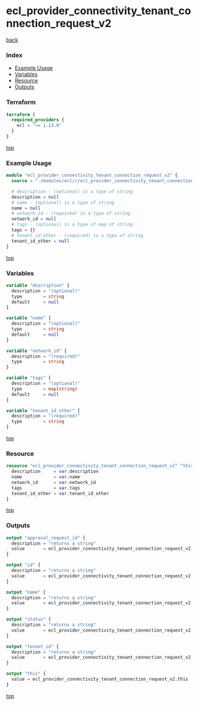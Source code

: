 # ecl_provider_connectivity_tenant_connection_request_v2

[back](../ecl.md)

### Index

- [Example Usage](#example-usage)
- [Variables](#variables)
- [Resource](#resource)
- [Outputs](#outputs)

### Terraform

```terraform
terraform {
  required_providers {
    ecl = ">= 1.13.0"
  }
}
```

[top](#index)

### Example Usage

```terraform
module "ecl_provider_connectivity_tenant_connection_request_v2" {
  source = "./modules/ecl/r/ecl_provider_connectivity_tenant_connection_request_v2"

  # description - (optional) is a type of string
  description = null
  # name - (optional) is a type of string
  name = null
  # network_id - (required) is a type of string
  network_id = null
  # tags - (optional) is a type of map of string
  tags = {}
  # tenant_id_other - (required) is a type of string
  tenant_id_other = null
}
```

[top](#index)

### Variables

```terraform
variable "description" {
  description = "(optional)"
  type        = string
  default     = null
}

variable "name" {
  description = "(optional)"
  type        = string
  default     = null
}

variable "network_id" {
  description = "(required)"
  type        = string
}

variable "tags" {
  description = "(optional)"
  type        = map(string)
  default     = null
}

variable "tenant_id_other" {
  description = "(required)"
  type        = string
}
```

[top](#index)

### Resource

```terraform
resource "ecl_provider_connectivity_tenant_connection_request_v2" "this" {
  description     = var.description
  name            = var.name
  network_id      = var.network_id
  tags            = var.tags
  tenant_id_other = var.tenant_id_other
}
```

[top](#index)

### Outputs

```terraform
output "approval_request_id" {
  description = "returns a string"
  value       = ecl_provider_connectivity_tenant_connection_request_v2.this.approval_request_id
}

output "id" {
  description = "returns a string"
  value       = ecl_provider_connectivity_tenant_connection_request_v2.this.id
}

output "name" {
  description = "returns a string"
  value       = ecl_provider_connectivity_tenant_connection_request_v2.this.name
}

output "status" {
  description = "returns a string"
  value       = ecl_provider_connectivity_tenant_connection_request_v2.this.status
}

output "tenant_id" {
  description = "returns a string"
  value       = ecl_provider_connectivity_tenant_connection_request_v2.this.tenant_id
}

output "this" {
  value = ecl_provider_connectivity_tenant_connection_request_v2.this
}
```

[top](#index)
